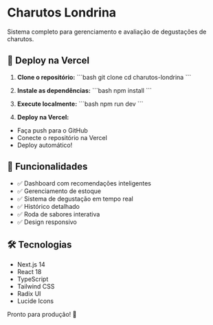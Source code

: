 # Charutos Londrina

Sistema completo para gerenciamento e avaliação de degustações de charutos.

## 🚀 Deploy na Vercel

1. **Clone o repositório:**
\`\`\`bash
git clone <seu-repositorio>
cd charutos-londrina
\`\`\`

2. **Instale as dependências:**
\`\`\`bash
npm install
\`\`\`

3. **Execute localmente:**
\`\`\`bash
npm run dev
\`\`\`

4. **Deploy na Vercel:**
- Faça push para o GitHub
- Conecte o repositório na Vercel
- Deploy automático!

## 📱 Funcionalidades

- ✅ Dashboard com recomendações inteligentes
- ✅ Gerenciamento de estoque
- ✅ Sistema de degustação em tempo real
- ✅ Histórico detalhado
- ✅ Roda de sabores interativa
- ✅ Design responsivo

## 🛠️ Tecnologias

- Next.js 14
- React 18
- TypeScript
- Tailwind CSS
- Radix UI
- Lucide Icons

Pronto para produção! 🎯
